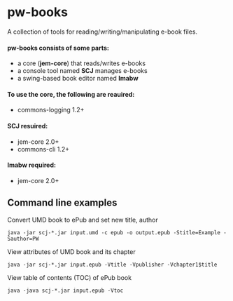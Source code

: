 # pw-books
A collection of tools for reading/writing/manipulating e-book files.

#### pw-books consists of some parts:
* a core (**jem-core**) that reads/writes e-books
* a console tool named **SCJ** manages e-books
* a swing-based book editor named **Imabw**

#### To use the core, the following are reauired:
* commons-logging 1.2+

#### SCJ resuired:
* jem-core 2.0+
* commons-cli 1.2+

#### Imabw required:
* jem-core 2.0+

## Command line examples
Convert UMD book to ePub and set new title, author

    java -jar scj-*.jar input.umd -c epub -o output.epub -Stitle=Example -Sauthor=PW

View attributes of UMD book and its chapter

    java -jar scj-*.jar input.epub -Vtitle -Vpublisher -Vchapter1$title

View table of contents (TOC) of ePub book
    
    java -java scj-*.jar input.epub -Vtoc